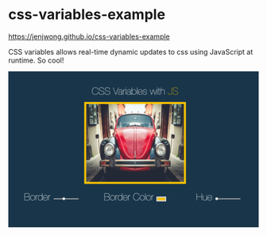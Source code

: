 # css-variables-example

https://jenjwong.github.io/css-variables-example

CSS variables allows real-time dynamic updates to css using JavaScript at runtime. So cool!

[![alt text](https://github.com/jenjwong/css-variables-example/blob/gh-pages/screenshot.png "CSS Variables")](https://jenjwong.github.io/css-variables-example)

